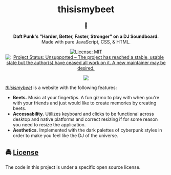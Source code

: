 <!-- HEADING -->

<h1 align="center">thisismybeet</h1>

<!-- DESCRIPTION -->

<h3 align="center">
  <span role="img" aria-label="Musical Note">🎵</span>
</h3>
<p align="center">
  <strong>Daft Punk's "Harder, Better, Faster, Stronger" on a DJ Soundboard.</strong><br>
  Made with pure JavaScript, CSS, & HTML.
</p>

<!-- BADGES -->

<p align="center">
    <a href="https://github.com/ctrlaltdeleon/thisismybeet/blob/master/LICENSE">
        <img src="https://img.shields.io/github/license/mashape/apistatus.svg"
            alt="License: MIT"></a>
    <a href="https://www.repostatus.org/#unsupported">
        <img src="https://www.repostatus.org/badges/latest/unsupported.svg" alt="Project Status: Unsupported – The project has reached a stable, usable state but the author(s) have ceased all work on it. A new maintainer may be desired." /></a>
</p>

<!-- FEATURES -->

<p align="center">
  <img src="https://images2.alphacoders.com/150/15000.jpg">
</p>

[_thisismybeet_](https://thisismybeet.netlify.app) is a website with the following features:

- **Beets.** Music at your fingertips. A fun gizmo to play with when you're with your friends and just would like to create memories by creating beets.
- **Accessability.** Utilizes keyboard and clicks to be functional across desktop and native platforms and correct resizing if for some reason you need to resize the application.
- **Aesthetics.** Implemented with the dark palettes of cyberpunk styles in order to make you feel like the DJ of the universe.

<!-- LICENSE -->

## <span role="img" aria-label="Oncoming Police Car">🚔</span> [License](LICENSE)

The code in this project is under a specific open source license.
